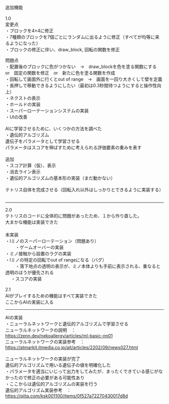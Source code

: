 追加機能 <br>
<br>
1.0<br>
変更点<br>
・ブロックを4×4に修正<br>
・7種類のブロックを7個ごとにランダムに出るように修正（すべてが均等に来るようになった）<br>
・ブロックの修正に伴い、draw_block, 回転の関数を修正<br>

問題点<br>
・配置後のブロックに色がつかない　→　draw_blockを色を塗る関数にする　or　固定の関数を修正　or　新たに色を塗る関数を作成<br>
・回転して画面外に行くとout of range　→　画面を一回り大きくして壁を定義<br>
・長押しで移動できるようにしたい（最初は0.3秒間待つようにすると操作性向上）<br>
・ネクストの表示<br>
・ホールドの実装<br>
・スーパーローテーションシステムの実装<br>
・UIの改善<br>
<br>
AIに学習させるために、いくつかの方法を調べた<br>
・遺伝的アルゴリズム<br>
遺伝子をパラメータとして学習させる<br>
パラメータはスコアを伸ばすために考えられる評価要素の重みを表す<br>
<br>
追加<br>
・スコア計算（仮）、表示<br>
・消去ライン表示<br>
・遺伝的アルゴリズムの基本形の実装（まだ動かない）<br>
<br>
テトリス自体を完成させる（回転入れ以外はしっかりとできるように実装する）<br>
<br>

-----------------------------------------------------------------------------------
2.0<br>
テトリスのコードに全体的に問題があったため、１から作り直した。　　<br>
大まかな機能は実装できた　　<br>
　　<br>
未実装　　<br>
・Iミノのスーパーローテーション（問題あり）<br>　　
・ゲームオーバーの実装　　<br>
・ミノ接触から設置のラグの実装　　<br>
・Iミノの特定の回転でout of rangeになる（バグ）<br>　　
・落下地点の透明の表示が、ミノ本体よりも手前に表示される、重なると透明のほうが優先される　<br>　
・スコアの実装　　<br>

2.1　　<br>
AIがプレイするための機能はすべて実装できた<br> 
ここからAIの実装に入る<br>

------------------------------------------------------------------------------------
AIの実装<br>
・ニューラルネットワークと遺伝的アルゴリズムで学習させる<br>
ニューラルネットワークの説明　：　https://zenn.dev/nekoallergy/articles/ml-basic-nn01<br>
ニューラルネットワークの実装参考　：　https://atmarkit.itmedia.co.jp/ait/articles/2202/09/news027.html<br>
<br>
ニューラルネットワークの実装が完了<br>
遺伝的アルゴリズムで用いる遺伝子の値を明確化した<br>
・パラメータを適当にいじって出力をしてみたが、まったくできている感じがなかったので修正の必要がある可能性あり<br>
・ここからは遺伝的アルゴリズムの実装を行う<br>
遺伝的アルゴリズム実装参考　：　https://qiita.com/ksk001100/items/0f527a72270430017d8d<br>
